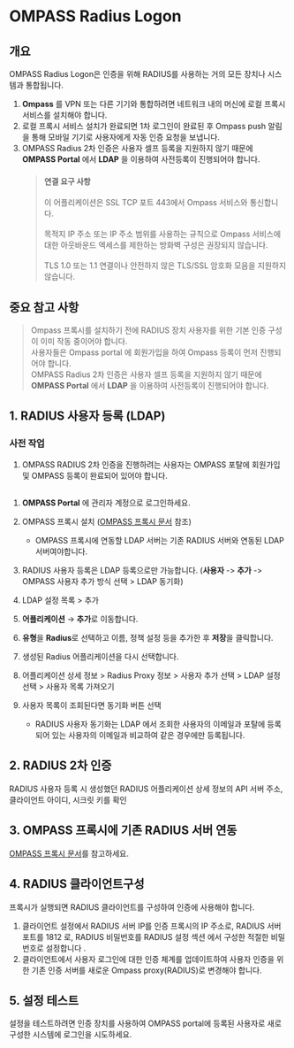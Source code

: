 # OMPASS Radius Logon


## 개요
OMPASS Radius Logon은 인증을 위해 RADIUS를 사용하는 거의 모든 장치나 시스템과 통합됩니다.
1. **Ompass** 를 VPN 또는 다른 기기와 통합하려면 네트워크 내의 머신에 로컬 프록시 서비스를 설치해야 합니다.
2. 로컬 프록시 서비스 설치가 완료되면 1차 로그인이 완료된 후 Ompass push 알림을 통해 모바일 기기로 사용자에게 자동 인증 요청을 보냅니다.
3. OMPASS Radius 2차 인증은 사용자 셀프 등록을 지원하지 않기 때문에 **OMPASS Portal** 에서 **LDAP** 을 이용하여 사전등록이 진행되어야 합니다.
   >   <h4>연결 요구 사항</h4>
   >이 어플리케이션은 SSL TCP 포트 443에서 Ompass 서비스와 통신합니다.</br></br>
   >목적지 IP 주소 또는 IP 주소 범위를 사용하는 규칙으로 Ompass 서비스에 대한 아웃바운드 엑세스를 제한하는 방화벽 구성은 권장되지 않습니다.</br></br>
   >TLS 1.0 또는 1.1 연결이나 안전하지 않은 TLS/SSL 암호화 모음을 지원하지 않습니다.


## 중요 참고 사항
>  Ompass 프록시를 설치하기 전에 RADIUS 장치 사용자를 위한 기본 인증 구성이 이미 작동 중이어야 합니다. </br>
>  사용자들은 Ompass portal 에 회원가입을 하여 Ompass 등록이 먼저 진행되어야 합니다. </br>
>  OMPASS Radius 2차 인증은 사용자 셀프 등록을 지원하지 않기 때문에 **OMPASS Portal** 에서 **LDAP** 을 이용하여 사전등록이 진행되어야 합니다.



## 1. RADIUS 사용자 등록 (LDAP)

### 사전 작업
1. OMPASS RADIUS 2차 인증을 진행하려는 사용자는 OMPASS 포탈에 회원가입 및 OMPASS 등록이 완료되어 있어야 합니다.
##
1. **OMPASS Portal** 에 관리자 계정으로 로그인하세요.

2. OMPASS 프록시 설치 ([OMPASS 프록시 문서](./ompass_proxy/ompass_proxy.md) 참조)
   * OMPASS 프록시에 연동할 LDAP 서버는 기존 RADIUS 서버와 연동된 LDAP 서버여야합니다. 

3. RADIUS 사용자 등록은 LDAP 등록으로만 가능합니다. (**사용자** -> **추가** -> OMPASS 사용자 추가 방식 선택 > LDAP 동기화)
    
4. LDAP 설정 목록 > 추가  
   
5. **어플리케이션** → **추가**로 이동합니다.

6. **유형**을 **Radius**로 선택하고 이름, 정책 설정 등을 추가한 후 **저장**을 클릭합니다.

7. 생성된 Radius 어플리케이션을 다시 선택합니다.

8. 어플리케이션 상세 정보 > Radius Proxy 정보 > 사용자 추가 선택 > LDAP 설정 선택 > 사용자 목록 가져오기

9. 사용자 목록이 조회된다면 동기화 버튼 선택
   * RADIUS 사용자 동기화는 LDAP 에서 조회한 사용자의 이메일과 포탈에 등록되어 있는 사용자의 이메일과 비교하여 같은 경우에만 등록됩니다.    


## 2. RADIUS 2차 인증

RADIUS 사용자 등록 시 생성했던 RADIUS 어플리케이션 상세 정보의 API 서버 주소, 클라이언트 아이디, 시크릿 키를 확인

## 3. OMPASS 프록시에 기존 RADIUS 서버 연동
 [OMPASS 프록시 문서](../radius/ompass_proxy.md)를 참고하세요.

## 4. RADIUS 클라이언트구성
프록시가 실행되면 RADIUS 클라이언트를 구성하여 인증에 사용해야 합니다.

   1. 클라이언트 설정에서 RADIUS 서버 IP를 인증 프록시의 IP 주소로, RADIUS 서버 포트를 1812 로, RADIUS 비밀번호를 RADIUS 설정 섹션 에서 구성한 적절한 비밀번호로 설정합니다 .
   2. 클라이언트에서 사용자 로그인에 대한 인증 체계를 업데이트하여 사용자 인증을 위한 기존 인증 서버를 새로운 Ompass proxy(RADIUS)로 변경해야 합니다.

## 5. 설정 테스트

설정을 테스트하려면 인증 장치를 사용하여 OMPASS portal에 등록된 사용자로 새로 구성한 시스템에 로그인을 시도하세요.




